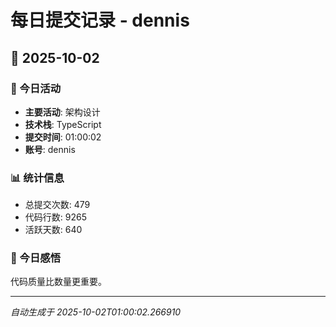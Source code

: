 # 每日提交记录 - dennis

## 📅 2025-10-02

### 🎯 今日活动
- **主要活动**: 架构设计
- **技术栈**: TypeScript
- **提交时间**: 01:00:02
- **账号**: dennis

### 📊 统计信息
- 总提交次数: 479
- 代码行数: 9265
- 活跃天数: 640

### 💭 今日感悟
代码质量比数量更重要。

---
*自动生成于 2025-10-02T01:00:02.266910*
